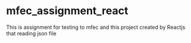 # mfec_assignment_react
This is assignment for testing to mfec and this project created by Reactjs that reading json file
